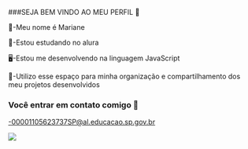 ###SEJA BEM VINDO AO MEU PERFIL 🙂

🧚-Meu nome é Mariane 

📖-Estou estudando no alura

🖥️-Estou me desenvolvendo na linguagem JavaScript

📝-Utilizo esse espaço para minha organização e compartilhamento dos meu projetos desenvolvidos

### Você entrar em contato comigo 📧

-00001105623737SP@al.educacao.sp.gov.br

![]([link](https://media.tenor.com/g3a4ruPoTFYAAAAM/jisoo-jisoo-kim.gif))



